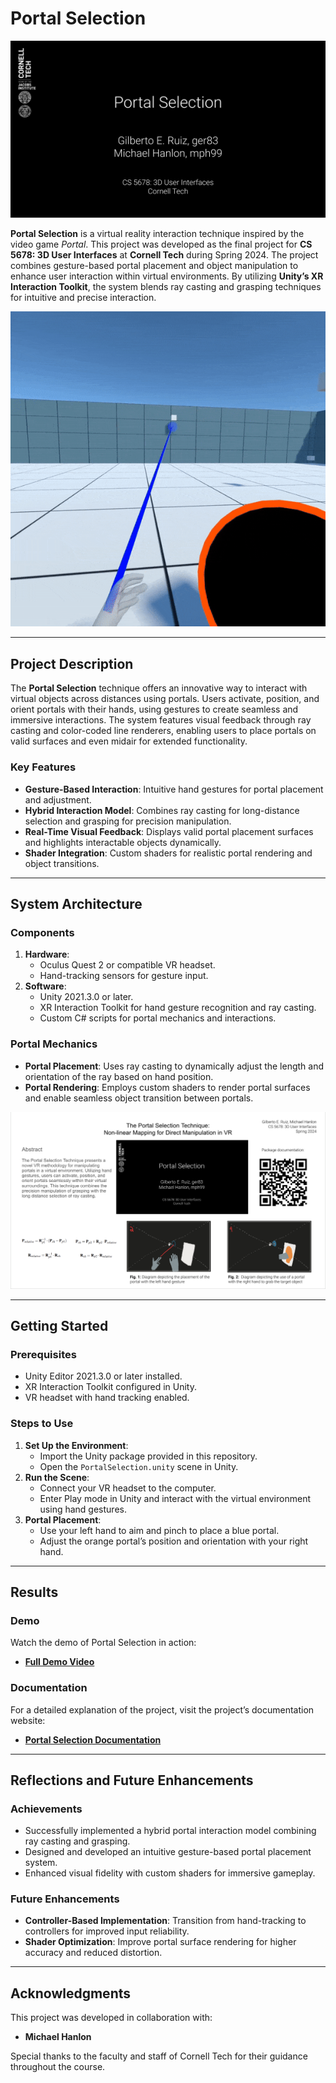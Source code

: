 # Portal Selection

![Portal Selection Title Card](media/Portal-InteractionTitleCard.png)

**Portal Selection** is a virtual reality interaction technique inspired by the video game *Portal*. This project was developed as the final project for **CS 5678: 3D User Interfaces** at **Cornell Tech** during Spring 2024. The project combines gesture-based portal placement and object manipulation to enhance user interaction within virtual environments. By utilizing **Unity’s XR Interaction Toolkit**, the system blends ray casting and grasping techniques for intuitive and precise interaction.

![Portal Selection Demo](media/PortalSelection.gif)

---

## Project Description

The **Portal Selection** technique offers an innovative way to interact with virtual objects across distances using portals. Users activate, position, and orient portals with their hands, using gestures to create seamless and immersive interactions. The system features visual feedback through ray casting and color-coded line renderers, enabling users to place portals on valid surfaces and even midair for extended functionality.

### Key Features
- **Gesture-Based Interaction**: Intuitive hand gestures for portal placement and adjustment.
- **Hybrid Interaction Model**: Combines ray casting for long-distance selection and grasping for precision manipulation.
- **Real-Time Visual Feedback**: Displays valid portal placement surfaces and highlights interactable objects dynamically.
- **Shader Integration**: Custom shaders for realistic portal rendering and object transitions.

---

## System Architecture

### Components
1. **Hardware**:
   - Oculus Quest 2 or compatible VR headset.
   - Hand-tracking sensors for gesture input.
2. **Software**:
   - Unity 2021.3.0 or later.
   - XR Interaction Toolkit for hand gesture recognition and ray casting.
   - Custom C# scripts for portal mechanics and interactions.

### Portal Mechanics
- **Portal Placement**: Uses ray casting to dynamically adjust the length and orientation of the ray based on hand position.
- **Portal Rendering**: Employs custom shaders to render portal surfaces and enable seamless object transition between portals.

![Portal Placement Demo](media/PortalSelection_Poster.png)

---

## Getting Started

### Prerequisites
- Unity Editor 2021.3.0 or later installed.
- XR Interaction Toolkit configured in Unity.
- VR headset with hand tracking enabled.

### Steps to Use
1. **Set Up the Environment**:
   - Import the Unity package provided in this repository.
   - Open the `PortalSelection.unity` scene in Unity.
2. **Run the Scene**:
   - Connect your VR headset to the computer.
   - Enter Play mode in Unity and interact with the virtual environment using hand gestures.
3. **Portal Placement**:
   - Use your left hand to aim and pinch to place a blue portal.
   - Adjust the orange portal’s position and orientation with your right hand.

---

## Results

### Demo
Watch the demo of Portal Selection in action:
- [**Full Demo Video**](https://drive.google.com/file/d/1jPBUdAvpSOLFfiyJ01FsOMsfMXCb7ou0/view?usp=sharing)

### Documentation
For a detailed explanation of the project, visit the project’s documentation website:
- [**Portal Selection Documentation**](https://cs5678-2024sp.github.io/p-project-g-02/)

---

## Reflections and Future Enhancements

### Achievements
- Successfully implemented a hybrid portal interaction model combining ray casting and grasping.
- Designed and developed an intuitive gesture-based portal placement system.
- Enhanced visual fidelity with custom shaders for immersive gameplay.

### Future Enhancements
- **Controller-Based Implementation**: Transition from hand-tracking to controllers for improved input reliability.
- **Shader Optimization**: Improve portal surface rendering for higher accuracy and reduced distortion.

---

## Acknowledgments

This project was developed in collaboration with:
- **Michael Hanlon**

Special thanks to the faculty and staff of Cornell Tech for their guidance throughout the course.
